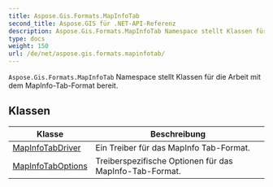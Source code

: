 ```yaml
---
title: Aspose.Gis.Formats.MapInfoTab
second_title: Aspose.GIS für .NET-API-Referenz
description: Aspose.Gis.Formats.MapInfoTab Namespace stellt Klassen für die Arbeit mit dem MapInfoTabFormat bereit.
type: docs
weight: 150
url: /de/net/aspose.gis.formats.mapinfotab/
---
```

`Aspose.Gis.Formats.MapInfoTab` Namespace stellt Klassen für die Arbeit mit dem MapInfo-Tab-Format bereit.

## Klassen

| Klasse | Beschreibung |
| --- | --- |
| [MapInfoTabDriver](./mapinfotabdriver/) | Ein Treiber für das MapInfo Tab-Format. |
| [MapInfoTabOptions](./mapinfotaboptions/) | Treiberspezifische Optionen für das MapInfo-Tab-Format. |


